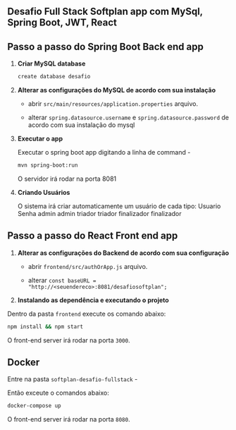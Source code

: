 ## Desafio Full Stack Softplan app com MySql, Spring Boot, JWT, React

## Passo a passo do Spring Boot Back end app

1. **Criar MySQL database**

   ```bash
   create database desafio
   ```

2. **Alterar as configurações do MySQL de acordo com sua instalação**

   - abrir `src/main/resources/application.properties` arquivo.

   - alterar `spring.datasource.username` e `spring.datasource.password` de acordo com sua instalação do mysql

3. **Executar o app**

   Executar o spring boot app digitando a linha de command -

   ```bash
   mvn spring-boot:run
   ```

   O servidor irá rodar na porta 8081

4. **Criando Usuários**

   O sistema irá criar automaticamente um usuário de cada tipo:
   Usuario Senha
   admin admin
   triador triador
   finalizador finalizador

## Passo a passo do React Front end app

1. **Alterar as configurações do Backend de acordo com sua configuração**

   - abrir `frontend/src/authOrApp.js` arquivo.

   - alterar `const baseURL = "http://<seuendereco>:8081/desafiosoftplan";`

2. **Instalando as dependência e executando o projeto**

Dentro da pasta `frontend` execute os comando abaixo:

```bash
npm install && npm start
```

O front-end server irá rodar na porta `3000`.

## Docker

Entre na pasta `softplan-desafio-fullstack` -

Então exceute o comandos abaixo:

```bash
docker-compose up
```

O front-end server irá rodar na porta `8080`.
